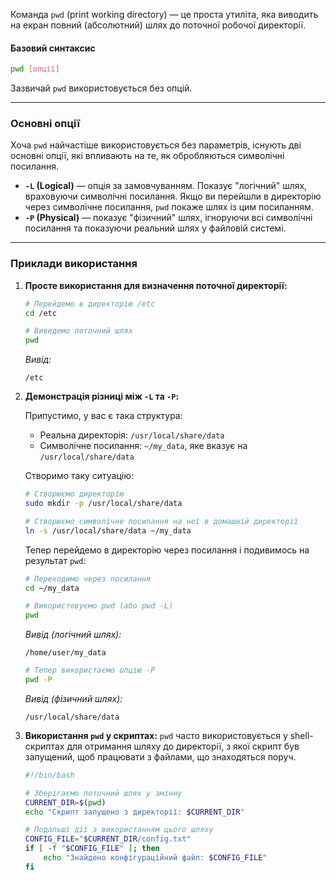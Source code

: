 Команда `pwd` (print working directory) — це проста утиліта, яка виводить на екран повний (абсолютний) шлях до поточної робочої директорії.

#### **Базовий синтаксис**

```bash
pwd [опції]
```

Зазвичай `pwd` використовується без опцій.

---

### **Основні опції**

Хоча `pwd` найчастіше використовується без параметрів, існують дві основні опції, які впливають на те, як обробляються символічні посилання.

*   **`-L` (Logical)** — опція за замовчуванням. Показує "логічний" шлях, враховуючи символічні посилання. Якщо ви перейшли в директорію через символічне посилання, `pwd` покаже шлях із цим посиланням.
*   **`-P` (Physical)** — показує "фізичний" шлях, ігноруючи всі символічні посилання та показуючи реальний шлях у файловій системі.

---

### **Приклади використання**

1.  **Просте використання для визначення поточної директорії:**
    ```bash
    # Перейдемо в директорію /etc
    cd /etc

    # Виведемо поточний шлях
    pwd
    ```
    *Вивід:*
    ```
    /etc
    ```

2.  **Демонстрація різниці між `-L` та `-P`:**

    Припустимо, у вас є така структура:
    *   Реальна директорія: `/usr/local/share/data`
    *   Символічне посилання: `~/my_data`, яке вказує на `/usr/local/share/data`

    Створимо таку ситуацію:
    ```bash
    # Створюємо директорію
    sudo mkdir -p /usr/local/share/data

    # Створюємо символічне посилання на неї в домашній директорії
    ln -s /usr/local/share/data ~/my_data
    ```

    Тепер перейдемо в директорію через посилання і подивимось на результат `pwd`:
    ```bash
    # Переходимо через посилання
    cd ~/my_data

    # Використовуємо pwd (або pwd -L)
    pwd
    ```
    *Вивід (логічний шлях):*
    ```
    /home/user/my_data
    ```

    ```bash
    # Тепер використаємо опцію -P
    pwd -P
    ```
    *Вивід (фізичний шлях):*
    ```
    /usr/local/share/data
    ```

3.  **Використання `pwd` у скриптах:**
    `pwd` часто використовується у shell-скриптах для отримання шляху до директорії, з якої скрипт був запущений, щоб працювати з файлами, що знаходяться поруч.
    ```bash
    #!/bin/bash

    # Зберігаємо поточний шлях у змінну
    CURRENT_DIR=$(pwd)
    echo "Скрипт запущено з директорії: $CURRENT_DIR"

    # Подальші дії з використанням цього шляху
    CONFIG_FILE="$CURRENT_DIR/config.txt"
    if [ -f "$CONFIG_FILE" ]; then
        echo "Знайдено конфігураційний файл: $CONFIG_FILE"
    fi
    ```

